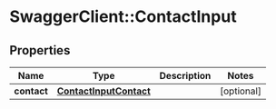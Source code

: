 # SwaggerClient::ContactInput

## Properties
Name | Type | Description | Notes
------------ | ------------- | ------------- | -------------
**contact** | [**ContactInputContact**](ContactInputContact.md) |  | [optional] 


